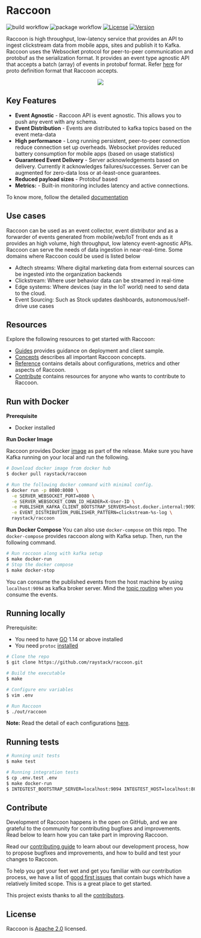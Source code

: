 # Raccoon

![build workflow](https://github.com/raystack/raccoon/actions/workflows/build.yaml/badge.svg)
![package workflow](https://github.com/raystack/raccoon/actions/workflows/package.yaml/badge.svg)
[![License](https://img.shields.io/badge/License-Apache%202.0-blue.svg?logo=apache)](LICENSE)
[![Version](https://img.shields.io/github/v/release/raystack/raccoon?logo=semantic-release)](Version)

Raccoon is high throughput, low-latency service that provides an API to ingest clickstream data from mobile apps, sites and publish it to Kafka. Raccoon uses the Websocket protocol for peer-to-peer communication and protobuf as the serialization format. It provides an event type agnostic API that accepts a batch (array) of events in protobuf format. Refer [here](https://github.com/raystack/proton/tree/main/raystack/raccoon) for proto definition format that Raccoon accepts.

<p align="center"><img src="./docs/static/assets/overview.svg" /></p>

## Key Features

- **Event Agnostic** - Raccoon API is event agnostic. This allows you to push any event with any schema.
- **Event Distribution** - Events are distributed to kafka topics based on the event meta-data
- **High performance** - Long running persistent, peer-to-peer connection reduce connection set up overheads. Websocket provides reduced battery consumption for mobile apps (based on usage statistics)
- **Guaranteed Event Delivery** - Server acknowledgements based on delivery. Currently it acknowledges failures/successes. Server can be augmented for zero-data loss or at-least-once guarantees.
- **Reduced payload sizes** - Protobuf based
- **Metrics:** - Built-in monitoring includes latency and active connections.

To know more, follow the detailed [documentation](https://raystack.github.io/raccoon/)

## Use cases

Raccoon can be used as an event collector, event distributor and as a forwarder of events generated from mobile/web/IoT front ends as it provides an high volume, high throughput, low latency event-agnostic APIs. Raccoon can serve the needs of data ingestion in near-real-time. Some domains where Raccoon could be used is listed below

- Adtech streams: Where digital marketing data from external sources can be ingested into the organization backends
- Clickstream: Where user behavior data can be streamed in real-time
- Edge systems: Where devices (say in the IoT world) need to send data to the cloud.
- Event Sourcing: Such as Stock updates dashboards, autonomous/self-drive use cases

## Resources

Explore the following resources to get started with Raccoon:

- [Guides](https://raystack.github.io/raccoon/guides/overview) provides guidance on deployment and client sample.
- [Concepts](https://raystack.github.io/raccoon/concepts/architecture) describes all important Raccoon concepts.
- [Reference](https://raystack.github.io/raccoon//reference/configurations) contains details about configurations, metrics and other aspects of Raccoon.
- [Contribute](https://raystack.github.io/raccoon/contribute/contribution) contains resources for anyone who wants to contribute to Raccoon.

## Run with Docker

**Prerequisite**

- Docker installed

**Run Docker Image**

Raccoon provides Docker [image](https://hub.docker.com/r/raystack/raccoon) as part of the release. Make sure you have Kafka running on your local and run the following.

```sh
# Download docker image from docker hub
$ docker pull raystack/raccoon

# Run the following docker command with minimal config.
$ docker run -p 8080:8080 \
  -e SERVER_WEBSOCKET_PORT=8080 \
  -e SERVER_WEBSOCKET_CONN_ID_HEADER=X-User-ID \
  -e PUBLISHER_KAFKA_CLIENT_BOOTSTRAP_SERVERS=host.docker.internal:9093 \
  -e EVENT_DISTRIBUTION_PUBLISHER_PATTERN=clickstream-%s-log \
  raystack/raccoon
```

**Run Docker Compose**
You can also use `docker-compose` on this repo. The `docker-compose` provides raccoon along with Kafka setup. Then, run the following command.

```sh
# Run raccoon along with kafka setup
$ make docker-run
# Stop the docker compose
$ make docker-stop
```

You can consume the published events from the host machine by using `localhost:9094` as kafka broker server. Mind the [topic routing](https://raystack.github.io/raccoon/concepts/architecture#event-distribution) when you consume the events.

## Running locally

Prerequisite:

- You need to have [GO](https://golang.org/) 1.14 or above installed
- You need `protoc` [installed](https://github.com/protocolbuffers/protobuf#protocol-compiler-installation)

```sh
# Clone the repo
$ git clone https://github.com/raystack/raccoon.git

# Build the executable
$ make

# Configure env variables
$ vim .env

# Run Raccoon
$ ./out/raccoon
```

**Note:** Read the detail of each configurations [here](https://raystack.github.io/raccoon/reference/configuration).

## Running tests

```sh
# Running unit tests
$ make test

# Running integration tests
$ cp .env.test .env
$ make docker-run
$ INTEGTEST_BOOTSTRAP_SERVER=localhost:9094 INTEGTEST_HOST=localhost:8080 INTEGTEST_TOPIC_FORMAT="clickstream-%s-log" GRPC_SERVER_ADDR="localhost:8081" go test ./integration -v
```

## Contribute

Development of Raccoon happens in the open on GitHub, and we are grateful to the community for contributing bugfixes and improvements. Read below to learn how you can take part in improving Raccoon.

Read our [contributing guide](https://raystack.github.io/raccoon/contribute/contribution) to learn about our development process, how to propose bugfixes and improvements, and how to build and test your changes to Raccoon.

To help you get your feet wet and get you familiar with our contribution process, we have a list of [good first issues](https://github.com/raystack/raccoon/labels/good%20first%20issue) that contain bugs which have a relatively limited scope. This is a great place to get started.

This project exists thanks to all the [contributors](https://github.com/raystack/raccoon/graphs/contributors).

## License

Raccoon is [Apache 2.0](LICENSE) licensed.
